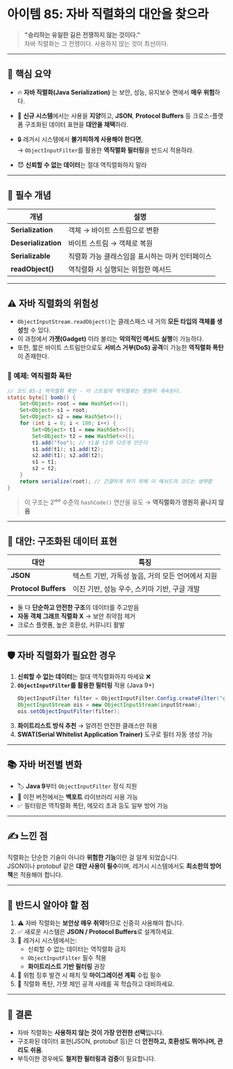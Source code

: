 # 아이템 85: 자바 직렬화의 대안을 찾으라

> **"승리하는 유일한 길은 전쟁하지 않는 것이다."**  
> 자바 직렬화는 그 전쟁이다. 사용하지 않는 것이 최선이다.

---

## 📌 핵심 요약

- 🔥 **자바 직렬화(Java Serialization)** 는 보안, 성능, 유지보수 면에서 **매우 위험**하다.
- 🚫 **신규 시스템**에서는 사용을 **지양**하고, **JSON**, **Protocol Buffers** 등 크로스-플랫폼 구조화된 데이터 표현을 **대안을 채택**하라.
- 🔒 레거시 시스템에서 **불가피하게 사용해야 한다면**,  
  → `ObjectInputFilter`를 활용한 **역직렬화 필터링**을 반드시 적용하라.
  
-  😈 **신뢰할 수 없는 데이터**는 절대 역직렬화하지 말라

---

## 🧠 필수 개념

| 개념 | 설명 |
|------|------|
| **Serialization** | 객체 → 바이트 스트림으로 변환 |
| **Deserialization** | 바이트 스트림 → 객체로 복원 |
| **Serializable** | 직렬화 가능 클래스임을 표시하는 마커 인터페이스 |
| **readObject()** | 역직렬화 시 실행되는 위험한 메서드 |

---

## ⚠️ 자바 직렬화의 위험성

- `ObjectInputStream.readObject()`는 클래스패스 내 거의 **모든 타입의 객체를 생성**할 수 있다.
- 이 과정에서 **가젯(Gadget)** 이라 불리는 **악의적인 메서드 실행**이 가능하다.
- 또한, 짧은 바이트 스트림만으로도 **서비스 거부(DoS) 공격**이 가능한 **역직렬화 폭탄**이 존재한다.

### 📎 예제: 역직렬화 폭탄

```java
// 코드 85-1 역직렬화 폭탄 - 이 스트림의 역직렬화는 영원히 계속된다.
static byte[] bomb() {
    Set<Object> root = new HashSet<>();
    Set<Object> s1 = root;
    Set<Object> s2 = new HashSet<>();
    for (int i = 0; i < 100; i++) {
        Set<Object> t1 = new HashSet<>();
        Set<Object> t2 = new HashSet<>();
        t1.add("foo"); // t1을 t2와 다르게 만든다
        s1.add(t1); s1.add(t2);
        s2.add(t1); s2.add(t2);
        s1 = t1;
        s2 = t2;
    }
    return serialize(root); // 간결하게 하기 위해 이 메서드의 코드는 생략함
}
```

> 이 구조는 2ⁱ⁰⁰ 수준의 `hashCode()` 연산을 유도 → **역직렬화가 영원히 끝나지 않음**

---

## 🔄 대안: 구조화된 데이터 표현

| 대안 | 특징 |
|------|------|
| **JSON** | 텍스트 기반, 가독성 높음, 거의 모든 언어에서 지원 |
| **Protocol Buffers** | 이진 기반, 성능 우수, 스키마 기반, 구글 개발 |

- 둘 다 **단순하고 안전한 구조**의 데이터를 주고받음
- **자동 객체 그래프 직렬화 X** → 보안 취약점 제거
- 크로스 플랫폼, 높은 호환성, 커뮤니티 활발

---

## 🛡 자바 직렬화가 필요한 경우

1. **신뢰할 수 없는 데이터**는 절대 역직렬화하지 마세요 ❌
2. **`ObjectInputFilter`를 활용한 필터링** 적용 (Java 9+)
   ```java
   ObjectInputFilter filter = ObjectInputFilter.Config.createFilter("com.example.*;!*");
   ObjectInputStream ois = new ObjectInputStream(inputStream);
   ois.setObjectInputFilter(filter);
   ```
3. **화이트리스트 방식 추천** → 알려진 안전한 클래스만 허용
4. **SWAT(Serial Whitelist Application Trainer)** 도구로 필터 자동 생성 가능

---

## 📚 자바 버전별 변화

- 🏷️ **Java 9**부터 `ObjectInputFilter` 정식 지원
- 🔄 이전 버전에서는 **백포트** 라이브러리 사용 가능
- ✅ 필터링은 역직렬화 폭탄, 메모리 초과 등도 일부 방어 가능

---

## ✍️ 느낀 점

직렬화는 단순한 기술이 아니라 **위험한 기능**이란 걸 알게 되었습니다.  
JSON이나 protobuf 같은 **대안 사용이 필수**이며, 레거시 시스템에서도 **최소한의 방어책**은 적용해야 합니다.

---

## 📌 반드시 알아야 할 점

1. ⚠️ 자바 직렬화는 **보안상 매우 취약**하므로 신중히 사용해야 합니다.
2. ✅ 새로운 시스템은 **JSON / Protocol Buffers**로 설계하세요.
3. 🔐 레거시 시스템에서는:
   - 신뢰할 수 없는 데이터는 역직렬화 금지
   - `ObjectInputFilter` 필수 적용
   - **화이트리스트 기반 필터링** 권장
4. 🔄 위험 징후 발견 시 패치 및 **마이그레이션 계획** 수립 필수
5. 📖 직렬화 폭탄, 가젯 체인 공격 사례를 꼭 학습하고 대비하세요.

---

## 🧾 결론

- 자바 직렬화는 **사용하지 않는 것이 가장 안전한 선택**입니다.
- 구조화된 데이터 표현(JSON, protobuf 등)은 더 **안전하고, 호환성도 뛰어나며, 관리도 쉬움**.
- 부득이한 경우에도 **철저한 필터링과 검증**이 필요합니다.